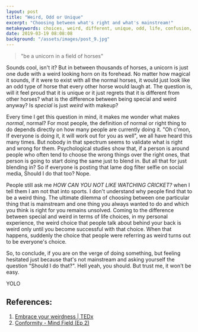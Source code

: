 ```yaml
---
layout: post
title: "Weird, Odd or Unique"
excerpt: "Choosing between what's right and what's mainstream!"
metakeywords: choices, weird, different, unique, odd, life, confusion, vishwasnavadak
date: 2019-03-19 08:08:08
background: "/assets/images/post_9.jpg"
---
```


> "be a unicorn in a field of horses"

Sounds cool, isn't it? But in between thousands of horses, a unicorn is just one dude with a weird looking horn on its forehead. No matter how magical it sounds, if it were to exist with all the normal horses, it would just look like an odd type of horse that every other horse would laugh at. The question is, will it feel proud that it is unique or it just regrets that it is different from other horses? what is the difference between being special and weird anyway? Is _special_ is just _weird_ with makeup?

Every time I get this question in mind, it makes me wonder what makes _normal_, normal? For most people, the definition of normal or right thing to do depends directly on how many people are currently doing it. "Oh c'mon, If everyone is doing it, it will work out for you as well", we all have heard this many times. But nobody in that spectrum seems to validate what is right and wrong for them. Psychological studies show that, if a person is around people who often tend to choose the wrong things over the right ones, that person is going to start doing the same just to blend in. But all that for just blending in? So if everyone is posting that lame dog filter selfie on social media, Should I do that too? Nope.

People still ask me _HOW CAN YOU NOT LIKE WATCHING CRICKET?_ when I tell them I am not that into sports. I don't understand why people find that to be a weird thing. The ultimate dilemma of choosing between one particular thing that is mainstream and one thing you always wanted to do and which you think is right for you remains unsolved. Coming to the difference between special and weird in terms of life choices, in my personal experience, the weird choice that people talk about behind your back is weird only until you become successful with that choice. When that happens, suddenly the choice that people were referring as weird turns out to be everyone's choice.

So, to conclude, if you are on the verge of doing something, but feeling hesitated just because that's not mainstream and asking yourself the question "Should I do that?". Hell yeah, you should. But trust me, it won't be easy.

YOLO <i class="fa fa-hand-peace-o" aria-hidden="true"></i>

## References:

1. <a href="https://www.youtube.com/watch?v=zGdJSnSQxlQ" target="_blank" rel="noopener noreferrer">Embrace your weirdness | TEDx </a>
2. <a href="https://www.youtube.com/watch?v=fbyIYXEu-nQ" target="_blank" rel="noopener noreferrer">Conformity - Mind Field (Ep 2) </a>

